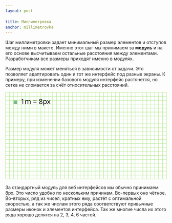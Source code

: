 ```yaml
---
layout: post

title: Миллиметровка
anchor: millimetrovka
---
```


Шаг миллиметровки задает минимальный размер элементов и отступов между ними в макете. Именно этот шаг мы принимаем за __модуль__ и на его основе высчитываем остальные расстояния между элементами. Разработчикам все размеры приходят именно в модулях.

Размер модуля может меняться в зависимости от задачи. Это позволяет адаптировать один и тот же интерфейс под разные экраны. К примеру, при изменении базового модуля интерфейс растянется, но сетка не сломается за счёт относительных расстояний.

<div class="my-4">
	<img src="img/grid/millimetrovka.svg" alt="Миллиметровка"/> 
</div>

За стандартный модуль для веб интерфейсов мы обычно принимаем 8px. Это число удобно по нескольким причинам. Во-первых оно чётное. Во-вторых, ряд из чисел, кратных ему, растёт с оптимальной скоростью, а так же числам этого ряда соответствуют привычные размеры иконок и элементов интерфейса. Так же многие числа их этого ряда хорошо делятся на 2, 3, 4, 6 частей. 